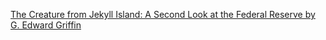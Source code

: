 [The Creature from Jekyll Island: A Second Look at the Federal Reserve by G. Edward Griffin](https://www.goodreads.com/book/show/66499.The_Creature_from_Jekyll_Island)